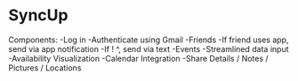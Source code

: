 # SyncUp



Components:
-Log in
  -Authenticate using Gmail
-Friends
  -If friend uses app, send via app notification
  -If ! ^, send via text
-Events
  -Streamlined data input
-Availability Visualization
-Calendar Integration
-Share Details / Notes / Pictures / Locations
